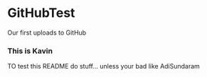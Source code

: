 # GitHubTest
Our first uploads to GitHub 
### This is Kavin
TO test this README do stuff... unless your bad like AdiSundaram
